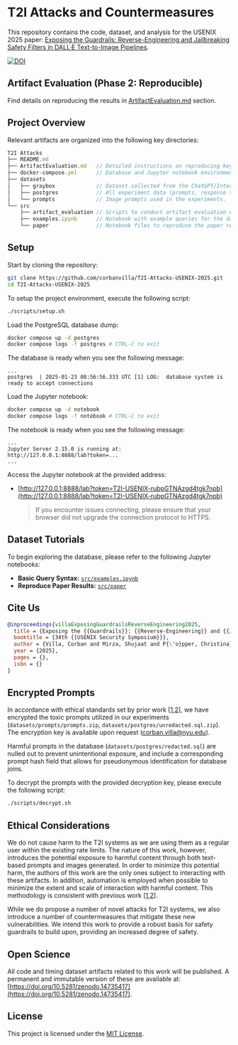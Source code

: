 # T2I Attacks and Countermeasures

This repository contains the code, dataset, and analysis for the USENIX 2025 paper: [Exposing the Guardrails: Reverse-Engineering and Jailbreaking Safety Filters in DALL·E Text-to-Image Pipelines](). 



[![DOI](https://zenodo.org/badge/DOI/10.5281/zenodo.14735417.svg)](https://doi.org/10.5281/zenodo.14735417)



## Artifact Evaluation (Phase 2: Reproducible)

Find details on reproducing the results in [ArtifactEvaluation.md](ArtifactEvaluation.md) section.


## Project Overview

Relevant artifacts are organized into the following key directories:

```js
T2I Attacks
├── README.md
├── ArtifactEvaluation.md   // Detailed instructions on reproducing key results.
├── docker-compose.yml      // Database and Jupyter notebook environment.
├── datasets
│   ├── graybox             // Dataset collected from the ChatGPT/Interface.
│   ├── postgres            // All experiment data (prompts, response times, requests, etc).
│   └── prompts             // Image prompts used in the experiments.
└── src
    ├── artifact_evaluation // Scripts to conduct artifact evaluation experiments.
    ├── examples.ipynb      // Notebook with example queries for the database.
    └── paper               // Notebook files to reproduce the paper results.
```


## Setup

Start by cloning the repository:
```bash
git clone https://github.com/corbanvilla/T2I-Attacks-USENIX-2025.git
cd T2I-Attacks-USENIX-2025
```

To setup the project environment, execute the following script:

```bash
./scripts/setup.sh
```

Load the PostgreSQL database dump:
```bash
docker compose up -d postgres
docker compose logs -f postgres # CTRL-C to exit
```

The database is ready when you see the following message:
```
...
postgres  | 2025-01-23 08:56:56.333 UTC [1] LOG:  database system is ready to accept connections
```

Load the Jupyter notebook:
```bash
docker compose up -d notebook
docker compose logs -f notebook # CTRL-C to exit
```

The notebook is ready when you see the following message:
```
...
Jupyter Server 2.15.0 is running at:
http://127.0.0.1:8888/lab?token=...
...
```

Access the Jupyter notebook at the provided address: 
- [http://127.0.0.1:8888/lab?token=T2I-USENIX-rubpGTNAzgd4tgk7npb](http://127.0.0.1:8888/lab?token=T2I-USENIX-rubpGTNAzgd4tgk7npb)
  > 
  > If you encounter issues connecting, please ensure that your browser did not upgrade the connection protocol to HTTPS.
  >


## Dataset Tutorials

To begin exploring the database, please refer to the following Jupyter notebooks:

- **Basic Query Syntax:** [`src/examples.ipynb`](src/examples.ipynb)
- **Reproduce Paper Results:** [`src/paper`](src/paper)


## Cite Us

```bibtex
@inproceedings{villaExposingGuardrailsReverseEngineering2025,
  title = {Exposing the {{Guardrails}}: {{Reverse-Engineering}} and {{Jailbreaking Safety Filters}} in {{DALL·E Text-to-Image Pipelines}}},
  booktitle = {34th {{USENIX Security Symposium}}},
  author = {Villa, Corban and Mirza, Shujaat and P{\"o}pper, Christina},
  year = {2025},
  pages = {},
  isbn = {}
}
```

## Encrypted Prompts

In accordance with ethical standards set by prior work [[1](https://github.com/Yuchen413/text2image_safety),[2](https://github.com/YitingQu/unsafe-diffusion)], we have encrypted the toxic prompts utilized in our experiments (`datasets/prompts/prompts.zip`, `datasets/postgres/unredacted.sql.zip`). The encryption key is available upon request (corban.villa@nyu.edu).

Harmful prompts in the database (`datasets/postgres/redacted.sql`) are nulled out to prevent unintentional exposure, and include a corresponding prompt hash field that allows for pseudonymous identification for database joins.

To decrypt the prompts with the provided decryption key, please execute the following script:
```bash
./scripts/decrypt.sh
```


## Ethical Considerations

We do not cause harm to the T2I systems as we are using them as a regular user within the existing rate limits. The nature of this work, however, introduces the potential exposure to harmful content through both text-based prompts and images generated. In order to minimize this potential harm, the authors of this work are the only ones subject to interacting with these artifacts. In addition, automation is employed when possible to minimize the extent and scale of interaction with harmful content. This methodology is consistent with previous work [[1](https://github.com/Yuchen413/text2image_safety),[2](https://github.com/YitingQu/unsafe-diffusion)].

While we do propose a number of novel attacks for T2I systems, we also introduce a number of countermeasures that mitigate these new vulnerabilities. We intend this work to provide a robust basis for safety guardrails to build upon, providing an increased degree of safety.

## Open Science

All code and timing dataset artifacts related to this work will be published. A permanent and immutable version of these are available at: [https://doi.org/10.5281/zenodo.14735417](https://doi.org/10.5281/zenodo.14735417).

## License

This project is licensed under the [MIT License](LICENSE).

